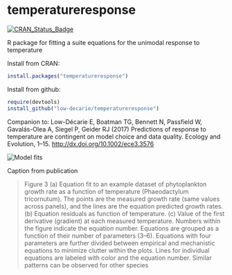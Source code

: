 # temperatureresponse

[![CRAN_Status_Badge](https://www.r-pkg.org/badges/version/temperatureresponse)](https://cran.r-project.org/package=temperatureresponse)

R package for fitting a suite equations for the unimodal response to temperature

Install from CRAN:

```R
install.packages("temperatureresponse")
```

Install from github:
```R
require(devtools)
install_github("low-decarie/temperatureresponse")
```

Companion to:
Low-Décarie E, Boatman TG, Bennett N, Passfield W, Gavalás-Olea A, Siegel P, Geider RJ (2017) Predictions of response to temperature are contingent on model choice and data quality. Ecology and Evolution, 1–15.
http://dx.doi.org/10.1002/ece3.3576

![Model fits](https://wol-prod-cdn.literatumonline.com/cms/attachment/62030c3e-4ac8-49da-9514-19aad2fb8c98/ece33576-fig-0003-m.jpg)

Caption from publication
> Figure 3 (a) Equation fit to an example dataset of phytoplankton growth rate as a function of temperature (Phaeodactylum tricornutum). The points are the measured growth rate (same values across panels), and the lines are the equation predicted growth rates. (b) Equation residuals as function of temperature. (c) Value of the first derivative (gradient) at each measured temperature. Numbers within the figure indicate the equation number. Equations are grouped as a function of their number of parameters (3–6). Equations with four parameters are further divided between empirical and mechanistic equations to minimize clutter within the plots. Lines for individual equations are labeled with color and the equation number. Similar patterns can be observed for other species
